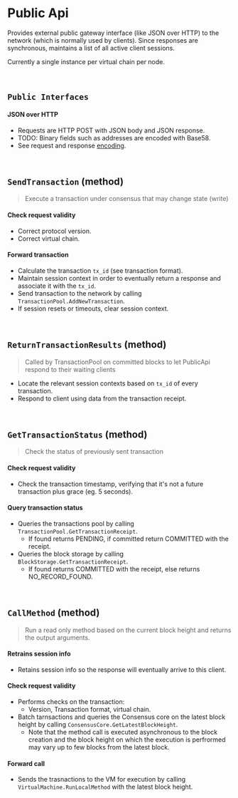 # Public Api

Provides external public gateway interface (like JSON over HTTP) to the network (which is normally used by clients).
Since responses are synchronous, maintains a list of all active client sessions.

Currently a single instance per virtual chain per node.

&nbsp;
## `Public Interfaces`

#### JSON over HTTP
* Requests are HTTP POST with JSON body and JSON response.
* TODO: Binary fields such as addresses are encoded with Base58.
* See request and response [encoding](../../interfaces/protocol/public-api/json-over-http.md).

&nbsp;
## `SendTransaction` (method) <!-- pass 1 -->

> Execute a transaction under consensus that may change state (write)

#### Check request validity
* Correct protocol version.
* Correct virtual chain.

#### Forward transaction
* Calculate the transaction `tx_id` (see transaction format).
* Maintain session context in order to eventually return a response and associate it with the `tx_id`.
* Send transaction to the network by calling `TransactionPool.AddNewTransaction`.
* If session resets or timeouts, clear session context.

&nbsp;
## `ReturnTransactionResults` (method) <!-- pass 1 -->

> Called by TransactionPool on committed blocks to let PublicApi respond to their waiting clients

* Locate the relevant session contexts based on `tx_id` of every transaction.
* Respond to client using data from the transaction receipt.

&nbsp;
## `GetTransactionStatus` (method)

> Check the status of previously sent transaction

#### Check request validity
* Check the transaction timestamp, verifying that it's not a future transaction plus grace (eg. 5 seconds).

#### Query transaction status
* Queries the transactions pool by calling `TransactionPool.GetTransactionReceipt`.
  * If found returns PENDING, if committed return COMMITTED with the receipt.
* Queries the block storage by calling `BlockStorage.GetTransactionReceipt`.
  * If found returns COMMITTED with the receipt, else returns NO_RECORD_FOUND.

&nbsp;
## `CallMethod` (method)

> Run a read only method based on the current block height and returns the output arguments.

#### Retrains session info
  * Retains session info so the response will eventually arrive to this client.

#### Check request validity
* Performs checks on the transaction:
  * Version, Transaction format, virtual chain.
* Batch tarnsactions and queries the Consensus core on the latest block height by calling `ConsensusCore.GetLatestBlockHeight`.
  * Note that the method call is executed asynchronous to the block creation and the block height on which the execution is perfrormed may vary up to few blocks from the latest block.

#### Forward call
* Sends the trasnactions to the VM for execution by calling `VirtualMachine.RunLocalMethod` with the latest block height.
